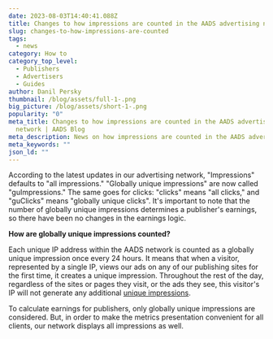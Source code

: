 ```yaml
---
date: 2023-08-03T14:40:41.088Z
title: Changes to how impressions are counted in the AADS advertising network
slug: changes-to-how-impressions-are-counted
tags:
  - news
category: How to
category_top_level:
  - Publishers
  - Advertisers
  - Guides
author: Danil Persky
thumbnail: /blog/assets/full-1-.png
big_picture: /blog/assets/short-1-.png
popularity: "0"
meta_title: Changes to how impressions are counted in the AADS advertising
  network | AADS Blog
meta_description: News on how impressions are counted in the AADS advertising network.
meta_keywords: ""
json_ld: ""
---
```

According to the latest updates in our advertising network, "Impressions" defaults to "all impressions." "Globally unique impressions" are now called "guImpressions." The same goes for clicks: "clicks" means "all clicks," and "guClicks" means "globally unique clicks". It's important to note that the number of globally unique impressions determines a publisher's earnings, so there have been no changes in the earnings logic.

**How are globally unique impressions counted?**

Each unique IP address within the AADS network is counted as a globally unique impression once every 24 hours. It means that when a visitor, represented by a single IP, views our ads on any of our publishing sites for the first time, it creates a unique impression. Throughout the rest of the day, regardless of the sites or pages they visit, or the ads they see, this visitor's IP will not generate any additional [unique impressions](https://aads.com/blog/counting-unique-impressions/).

To calculate earnings for publishers, only globally unique impressions are considered. But, in order to make the metrics presentation convenient for all clients, our network displays all impressions as well.
